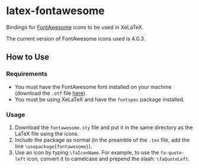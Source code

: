latex-fontawesome
=================

Bindings for [FontAwesome](http://fortawesome.github.io/Font-Awesome/) icons to be used in XeLaTeX.

The current version of FontAwesome icons used is 4.0.3.

How to Use
----------

### Requirements
* You must have the FontAwesome font installed on your machine (download the `.otf` file [here](https://github.com/FortAwesome/Font-Awesome/blob/master/fonts/FontAwesome.otf?raw=true)).
* You must be using XeLaTeX and have the `fontspec` package installed.

### Usage
1. Download the `fontawesome.sty` file and put it in the same directory as the LaTeX file using the icons.
2. Include the package as normal (in the preamble of the `.tex` file, add the line `\usepackage{fontawesome}`).
3. Use an icon by typing `\faIconName`. For example, to use the `fa-quote-left` icon, convert it to camelcase and prepend the slash: `\faQuoteLeft`.

